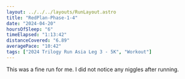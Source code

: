 ```yaml
---
layout: ../../../layouts/RunLayout.astro
title: "RedPlan-Phase-1-4"
date: "2024-04-20"
hoursOfSleep: "6"
timeElapsed: "1:13:42"
distanceCovered: "6.89"
averagePace: "10:42"
tags: ["2024 Trilogy Run Asia Leg 3 - 5K", "Workout"]
---
```


This was a fine run for me. I did not notice any niggles after running.
